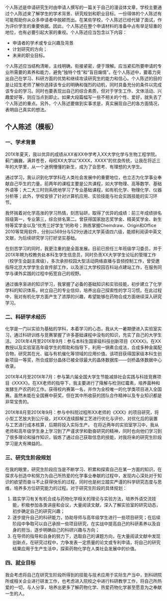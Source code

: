   个人陈述是申请研究生时由申请人撰写的一篇关于自己的漫谈体文章，学校主要通过个人陈述来了解学生的学术背景、研究规划和职业目标。一份得体的个人陈述有可能帮助你从众多申请者中脱颖而出。在某些学校，个人陈述已经代替了面试，作为评价学生的重要依据。因此，个人陈述在整个申请材料的准备中占有举足轻重的地位，也有必要引起大家的重视。个人陈述应当包含以下内容：


  - 申请者的学术或专业兴趣及背景
  - 计划研究的方向；
  - 未来的职业目标。


  个人陈述应当结构清晰，主线明确，衔接紧密，便于理解。应当紧扣所要申请的专业所需要的素养和能力，避免“独特个性”和“盲目煽情”。在个人陈述中，要着力突出自己在学习、科研方面的优势和继续攻读研究生的能力和信心。个人陈述的目的是让招生老师了解你选择该专业的明确和强烈的动机，同时具备充分的条件以完成该专业的学习。同时也要表现出自己的综合素质，但对于学生工作、文体活动、兴趣爱好等，则应当点到即止。如果大段篇幅写一些不相关的个性、爱好，就失去了个人陈述的重点。另外，个人陈述要做到实事求是，真实展现自己的各方面情况，表明自己真实的想法。


  ## 个人陈述（模板）

  ### 一、学术背景


  201X年夏天，我以优异的成绩从XX省XX中学考入XX大学化学与生物工程学院。蓟门巍巍，满井苍苍，母校XX大学以“XXXX，XXXX”的优良传统，让我在将近三年的大学里，从一个迷惘懵懂的新生，成为了会思考、有理想的大学生。


  通过学习，我认识到化学学科在人类社会发展中的重要地位，也立志为化学事业奉献自己毕生的力量。前两年的课程主要是公共课程，如大学物理、高等数学、基础外语等；大二大三时则系统地学习了专业基础课程，如有机化学、物理化学、仪器分析等；此外，学校安排了针对计算机应用、实验技能与社会实践技能的实习环节。


  我怀揣着对化学高涨的学习热情，刻苦钻研，取得了优异的成绩：前三年成绩排名班级第一，专业第三，综合排名第二。曾获得国家励志奖学金、精英奖学金、新生特等奖学金以及“优秀三好学生”的称号；熟练掌握Chemdraw、Origin和Office 2010等常用软件，分别以569分与529分通过大学英语四六级，能顺利阅读中英文文献，为后续研究学习打好坚实基础。


  在刻苦学习的同时，我更注重的是全面发展。目前已担任三年班级学习委员，并于201X年聘为校教务处本科生学生信息员，同时负责XX大学学生论坛的管理工作（校学生会副主席级），多次承担校园大型活动网络直播与音频控制工作，曾受邀指导北京大学学生会宣传部工作，以及浙江大学校园百科站点建站工作，在服务同学与课外实践的过程中拓宽自己的视野。


  通过循序渐进的知识学习，我掌握了必备的基础知识和实验技能，初步建立了化学学科的知识体系，树立自己的专业信仰，培养出自己探索性的学习习惯。在此过程中，我对有机化学方面产生了浓厚的兴趣，希望能够在药物合成方面继续深入研究学习。


  ### 二、科研学术经历


  化学是一门以实验为基础的学科，本着学习的心态，我从大一暑期便进入实验室实习，通过科研训练与竞赛掌握了许多基础课程中没有的知识，充实了自己的大学生活。
  201X年4月至201X年9月：参与本科生国家级科技创新项目《XXXX》。在XX教授以及实验室高年级学生的帮助和指导下，利用一锅煮合成法，合成多种金属配合物，研究其在光、磁与有机催化等领域的应用价值。该项目获得国家级本科生创新项目一等奖，所合成部分晶体已被全球最大的晶体数据库——剑桥晶体数据中心收录。


  201X年4月至201X年7月：参与第六届全国大学生节能减排社会实践与科技竞赛项目《XXXX》。在XX老师的指导下，我主要进行了降解与检测红霉素，培养菌种和发酵生产农药的工作。获得校内赛第一名，并作为全校唯一的化学类项目进入全国赛。虽然未能在全国赛中获奖，但在其中所收获的团队合作精神以及专业知识都是非常宝贵的。


  201X年8月至201X年9月：参与中科院过程所XX老师的《XXX》的项目研究，将小型工艺放大到公斤级，对XXX连续醇解工艺进行优化与评价，对优化后的装置与工艺进行成本核算，后期将投入实际生产。
  在将近两年的实验室学习中，我从老师和高年级学生身上学习到了严谨求学和勤奋研究的精神，同时也向他们学习到了很多理论和操作知识，锻炼了通过自己获取信息的技能，对我将来的研究生阶段学习是大有裨益的。


  ### 三、研究生阶段规划
  在我的眼里，研究生阶段应当是不断学习、积累和探索自己在某一方面的知识，在探求与创造中和努力为自己所热爱的化学事业奉献的过程中，发现内心深处对于知识的欲望而奋斗不止获得快乐的过程，同时也是树立踏实严谨的科学研究态度与思维，培养多方位研究能力的过程。对于研究生阶段的具体规划：
  1. 踏实学习有关有机合成与药物化学相关的理论与实验方法，培养外语交流技能，积极参加各类讲座和会议，大量阅读文献，深入了解实验室的研究动态，初步确定自己的研究兴趣；
  2. 逐步提升自己的科研能力，协助导师与高年级学生进行一些项目研究；在后续阶段中争取可以自己承担一些项目研究，在实战中提高自己的科研素养以及自身的担当，逐步明确自己的科研兴趣与方向；
  3. 在导师的指导和自身的努力下，选取自己的课题方向，在大量阅读文献中发现创新点，在研究过程中，力争发表一定质量的论文或专利申请，将自己的研究结果应用于生产生活中，探索药物化学在人类社会发展中的价值。


  ### 四、就业目标


  我会考虑将自己在研究生阶段所得到的技能与技术应用于实际生产当中，到科研院所或相关企业进行研发工作，也考虑进入院校之中进行科研教学工作，将自己所热爱的一切，与人分享，培养出更多了解药物化学、热爱药物化学甚至愿意为之奉献一生的人。